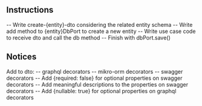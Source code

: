## Instructions

-- Write create-{entity}-dto considering the related entity schema
-- Write add method to {entity}DbPort to create a new entity
-- Write use case code to receive dto and call the db method
-- Finish with dbPort.save()

## Notices

Add to dto:
-- graphql decorators
-- mikro-orm decorators
-- swagger decorators
-- Add {required: false} for optional properties on swagger decorators
-- Add meaningful descriptions to the properties on swagger decorators
-- Add {nullable: true} for optional properties on graphql decorators
